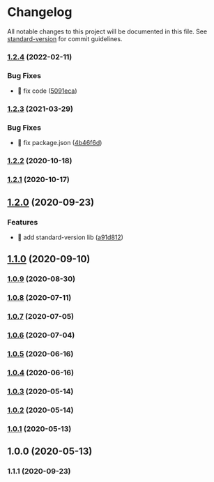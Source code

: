 # Changelog

All notable changes to this project will be documented in this file. See [standard-version](https://github.com/conventional-changelog/standard-version) for commit guidelines.

### [1.2.4](https://github.com/yeukfei02/ordersApi/compare/v1.2.3...v1.2.4) (2022-02-11)


### Bug Fixes

* 🐛 fix code ([5091eca](https://github.com/yeukfei02/ordersApi/commit/5091eca1ad379a85b9811c3ac8354bf10224dd78))

### [1.2.3](https://github.com/yeukfei02/ordersApi/compare/v1.2.2...v1.2.3) (2021-03-29)


### Bug Fixes

* 🐛 fix package.json ([4b46f6d](https://github.com/yeukfei02/ordersApi/commit/4b46f6de70e964051ff811f73134bf8c23c2a403))

### [1.2.2](https://github.com/yeukfei02/ordersApi/compare/v1.2.1...v1.2.2) (2020-10-18)

### [1.2.1](https://github.com/yeukfei02/ordersApi/compare/v1.2.0...v1.2.1) (2020-10-17)

## [1.2.0](https://github.com/yeukfei02/ordersApi/compare/v1.1.1...v1.2.0) (2020-09-23)


### Features

* 🎸 add standard-version lib ([a91d812](https://github.com/yeukfei02/ordersApi/commit/a91d812e6ab4bee23b5b72a2f4fe576d946b2335))

## [1.1.0](https://github.com/yeukfei02/ordersApi/compare/v1.0.9...v1.1.0) (2020-09-10)

### [1.0.9](https://github.com/yeukfei02/ordersApi/compare/v1.0.8...v1.0.9) (2020-08-30)

### [1.0.8](https://github.com/yeukfei02/ordersApi/compare/v1.0.7...v1.0.8) (2020-07-11)

### [1.0.7](https://github.com/yeukfei02/ordersApi/compare/v1.0.6...v1.0.7) (2020-07-05)

### [1.0.6](https://github.com/yeukfei02/ordersApi/compare/v1.0.5...v1.0.6) (2020-07-04)

### [1.0.5](https://github.com/yeukfei02/ordersApi/compare/v1.0.4...v1.0.5) (2020-06-16)

### [1.0.4](https://github.com/yeukfei02/ordersApi/compare/v1.0.3...v1.0.4) (2020-06-16)

### [1.0.3](https://github.com/yeukfei02/ordersApi/compare/v1.0.2...v1.0.3) (2020-05-14)

### [1.0.2](https://github.com/yeukfei02/ordersApi/compare/v1.0.1...v1.0.2) (2020-05-14)

### [1.0.1](https://github.com/yeukfei02/ordersApi/compare/v1.0.0...v1.0.1) (2020-05-13)

## 1.0.0 (2020-05-13)

### 1.1.1 (2020-09-23)
